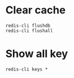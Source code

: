 # Clear cache
```
redis-cli flushdb
redis-cli flushall
```

# Show all key
```
redis-cli keys *
```
